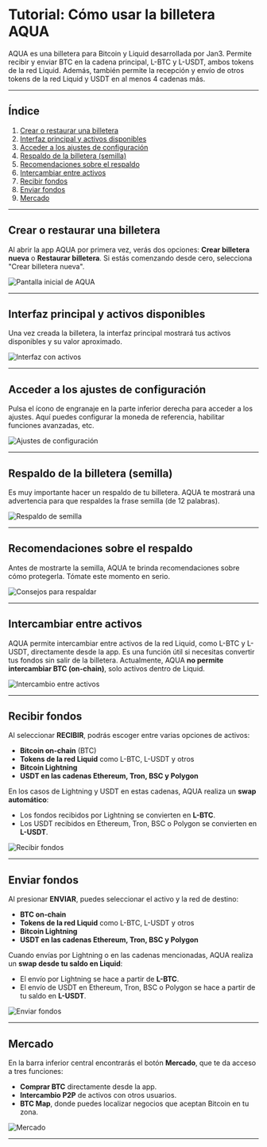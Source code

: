 # Tutorial: Cómo usar la billetera AQUA

AQUA es una billetera para Bitcoin y Liquid desarrollada por Jan3. Permite recibir y enviar BTC en la cadena principal, L-BTC y L-USDT, ambos tokens de la red Liquid. Además, también permite la recepción y envío de otros tokens de la red Liquid y USDT en al menos 4 cadenas más.

---

## Índice

1. [Crear o restaurar una billetera](#crear-o-restaurar-una-billetera)
2. [Interfaz principal y activos disponibles](#interfaz-principal-y-activos-disponibles)
3. [Acceder a los ajustes de configuración](#acceder-a-los-ajustes-de-configuración)
4. [Respaldo de la billetera (semilla)](#respaldo-de-la-billetera-semilla)
5. [Recomendaciones sobre el respaldo](#recomendaciones-sobre-el-respaldo)
6. [Intercambiar entre activos](#intercambiar-entre-activos)
7. [Recibir fondos](#recibir-fondos)
8. [Enviar fondos](#enviar-fondos)
9. [Mercado](#mercado)

---

## Crear o restaurar una billetera

Al abrir la app AQUA por primera vez, verás dos opciones: **Crear billetera nueva** o **Restaurar billetera**. Si estás comenzando desde cero, selecciona "Crear billetera nueva".

![Pantalla inicial de AQUA](./assets/images/aqua/inicio.jpg)

---

## Interfaz principal y activos disponibles

Una vez creada la billetera, la interfaz principal mostrará tus activos disponibles y su valor aproximado.

![Interfaz con activos](./assets/images/aqua/iniciada.jpg)

---

## Acceder a los ajustes de configuración

Pulsa el ícono de engranaje en la parte inferior derecha para acceder a los ajustes. Aquí puedes configurar la moneda de referencia, habilitar funciones avanzadas, etc.

![Ajustes de configuración](./assets/images/aqua/ajustes.jpg)

---

## Respaldo de la billetera (semilla)

Es muy importante hacer un respaldo de tu billetera. AQUA te mostrará una advertencia para que respaldes la frase semilla (de 12 palabras).

![Respaldo de semilla](./assets/images/aqua/backup_frase.jpg)

---

## Recomendaciones sobre el respaldo

Antes de mostrarte la semilla, AQUA te brinda recomendaciones sobre cómo protegerla. Tómate este momento en serio.

![Consejos para respaldar](./assets/images/aqua/backup_frase2.jpg)

---

## Intercambiar entre activos

AQUA permite intercambiar entre activos de la red Liquid, como L-BTC y L-USDT, directamente desde la app. Es una función útil si necesitas convertir tus fondos sin salir de la billetera. Actualmente, AQUA **no permite intercambiar BTC (on-chain)**, solo activos dentro de Liquid.

![Intercambio entre activos](./assets/images/aqua/intercambiables.jpg)

---

## Recibir fondos

Al seleccionar **RECIBIR**, podrás escoger entre varias opciones de activos:

- **Bitcoin on-chain** (BTC)
- **Tokens de la red Liquid** como L-BTC, L-USDT y otros
- **Bitcoin Lightning**
- **USDT en las cadenas Ethereum, Tron, BSC y Polygon**

En los casos de Lightning y USDT en estas cadenas, AQUA realiza un **swap automático**:

- Los fondos recibidos por Lightning se convierten en **L-BTC**.
- Los USDT recibidos en Ethereum, Tron, BSC o Polygon se convierten en **L-USDT**.


![Recibir fondos](./assets/images/aqua/recibir1.jpg)


---

## Enviar fondos

Al presionar **ENVIAR**, puedes seleccionar el activo y la red de destino:

- **BTC on-chain**
- **Tokens de la red Liquid** como L-BTC, L-USDT y otros
- **Bitcoin Lightning**
- **USDT en las cadenas Ethereum, Tron, BSC y Polygon**

Cuando envías por Lightning o en las cadenas mencionadas, AQUA realiza un **swap desde tu saldo en Liquid**:

- El envío por Lightning se hace a partir de **L-BTC**.
- El envío de USDT en Ethereum, Tron, BSC o Polygon se hace a partir de tu saldo en **L-USDT**.

![Enviar fondos](./assets/images/aqua/enviar1.jpg)

---

## Mercado

En la barra inferior central encontrarás el botón **Mercado**, que te da acceso a tres funciones:

- **Comprar BTC** directamente desde la app.
- **Intercambio P2P** de activos con otros usuarios.
- **BTC Map**, donde puedes localizar negocios que aceptan Bitcoin en tu zona.

![Mercado](./assets/images/aqua/mercado.jpg)

---

